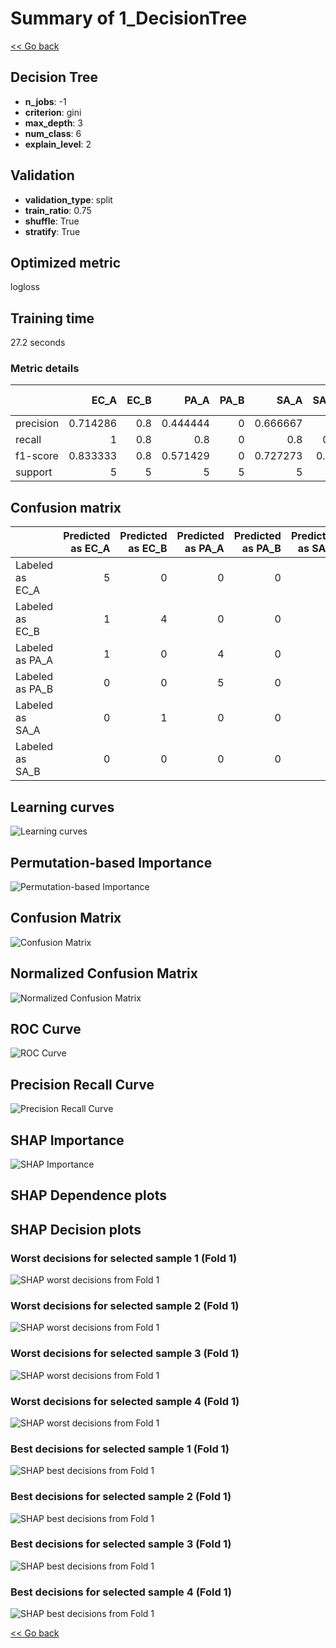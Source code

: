 # Summary of 1_DecisionTree

[<< Go back](../README.md)


## Decision Tree
- **n_jobs**: -1
- **criterion**: gini
- **max_depth**: 3
- **num_class**: 6
- **explain_level**: 2

## Validation
 - **validation_type**: split
 - **train_ratio**: 0.75
 - **shuffle**: True
 - **stratify**: True

## Optimized metric
logloss

## Training time

27.2 seconds

### Metric details
|           |     EC_A |   EC_B |     PA_A |   PA_B |     SA_A |   SA_B |   accuracy |   macro avg |   weighted avg |   logloss |
|:----------|---------:|-------:|---------:|-------:|---------:|-------:|-----------:|------------:|---------------:|----------:|
| precision | 0.714286 |    0.8 | 0.444444 |      0 | 0.666667 |   1    |   0.666667 |    0.604233 |       0.604233 |   2.41222 |
| recall    | 1        |    0.8 | 0.8      |      0 | 0.8      |   0.6  |   0.666667 |    0.666667 |       0.666667 |   2.41222 |
| f1-score  | 0.833333 |    0.8 | 0.571429 |      0 | 0.727273 |   0.75 |   0.666667 |    0.613672 |       0.613672 |   2.41222 |
| support   | 5        |    5   | 5        |      5 | 5        |   5    |   0.666667 |   30        |      30        |   2.41222 |


## Confusion matrix
|                 |   Predicted as EC_A |   Predicted as EC_B |   Predicted as PA_A |   Predicted as PA_B |   Predicted as SA_A |   Predicted as SA_B |
|:----------------|--------------------:|--------------------:|--------------------:|--------------------:|--------------------:|--------------------:|
| Labeled as EC_A |                   5 |                   0 |                   0 |                   0 |                   0 |                   0 |
| Labeled as EC_B |                   1 |                   4 |                   0 |                   0 |                   0 |                   0 |
| Labeled as PA_A |                   1 |                   0 |                   4 |                   0 |                   0 |                   0 |
| Labeled as PA_B |                   0 |                   0 |                   5 |                   0 |                   0 |                   0 |
| Labeled as SA_A |                   0 |                   1 |                   0 |                   0 |                   4 |                   0 |
| Labeled as SA_B |                   0 |                   0 |                   0 |                   0 |                   2 |                   3 |

## Learning curves
![Learning curves](learning_curves.png)

## Permutation-based Importance
![Permutation-based Importance](permutation_importance.png)
## Confusion Matrix

![Confusion Matrix](confusion_matrix.png)


## Normalized Confusion Matrix

![Normalized Confusion Matrix](confusion_matrix_normalized.png)


## ROC Curve

![ROC Curve](roc_curve.png)


## Precision Recall Curve

![Precision Recall Curve](precision_recall_curve.png)



## SHAP Importance
![SHAP Importance](shap_importance.png)

## SHAP Dependence plots


## SHAP Decision plots

### Worst decisions for selected sample 1 (Fold 1)
![SHAP worst decisions from Fold 1](learner_fold_0_sample_0_worst_decisions.png)
### Worst decisions for selected sample 2 (Fold 1)
![SHAP worst decisions from Fold 1](learner_fold_0_sample_1_worst_decisions.png)
### Worst decisions for selected sample 3 (Fold 1)
![SHAP worst decisions from Fold 1](learner_fold_0_sample_2_worst_decisions.png)
### Worst decisions for selected sample 4 (Fold 1)
![SHAP worst decisions from Fold 1](learner_fold_0_sample_3_worst_decisions.png)
### Best decisions for selected sample 1 (Fold 1)
![SHAP best decisions from Fold 1](learner_fold_0_sample_0_best_decisions.png)
### Best decisions for selected sample 2 (Fold 1)
![SHAP best decisions from Fold 1](learner_fold_0_sample_1_best_decisions.png)
### Best decisions for selected sample 3 (Fold 1)
![SHAP best decisions from Fold 1](learner_fold_0_sample_2_best_decisions.png)
### Best decisions for selected sample 4 (Fold 1)
![SHAP best decisions from Fold 1](learner_fold_0_sample_3_best_decisions.png)

[<< Go back](../README.md)
